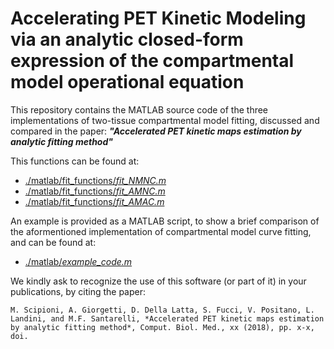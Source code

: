 # Accelerating PET Kinetic Modeling via an analytic closed-form expression of the compartmental model operational equation

This repository contains the MATLAB source code of the three implementations of two-tissue compartmental model fitting, discussed and compared in the paper: ***"Accelerated PET kinetic maps estimation by analytic fitting method"***

This functions can be found at:
- [./matlab/fit_functions/*fit_NMNC.m*](https://github.com/mscipio/Accelerating-PET-Kinetic-Modeling/blob/master/matlab/fit_functions/fit_NMNC.m)
- [./matlab/fit_functions/*fit_AMNC.m*](https://github.com/mscipio/Accelerating-PET-Kinetic-Modeling/blob/master/matlab/fit_functions/fit_AMNC.m)
- [./matlab/fit_functions/*fit_AMAC.m*](https://github.com/mscipio/Accelerating-PET-Kinetic-Modeling/blob/master/matlab/fit_functions/fit_AMAC.m)

An example is provided as a MATLAB script, to show a brief comparison of the aformentioned implementation of compartmental model curve fitting, and can be found at:
- [./matlab/*example_code.m*](https://github.com/mscipio/Accelerating-PET-Kinetic-Modeling/blob/master/matlab/example_code.m)

We kindly ask to recognize the use of this software (or part of it) in your publications, by citing the paper:

```
M. Scipioni, A. Giorgetti, D. Della Latta, S. Fucci, V. Positano, L. Landini, and M.F. Santarelli, *Accelerated PET kinetic maps estimation by analytic fitting method*, Comput. Biol. Med., xx (2018), pp. x-x, doi.
```
